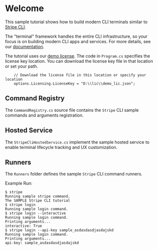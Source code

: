 # Welcome
This sample tutorial shows how to build modern CLI terminals similar to [Stripe CLI](https://stripe.com/docs/stripe-cli).

The "terminal" framework handles the entire CLI infrastructure,  so your focus is on building modern CLI apps and services. For more details, see our [documentation](https://docs.perpetualintelligence.com/articles/picli/intro.html).

The tutorial uses our [demo license](https://docs.perpetualintelligence.com/articles/onedemo/intro.html).
The code in `Program.cs` specifies the license key location. You can download the license key file in that location or set your path.
```
    // Download the license file in this location or specify your location
    options.Licensing.LicenseKey = "D:\\lic\\demo_lic.json";
```

## Command Registry
The `CommandRegistry.cs` source file contains the `Stripe` CLI sample commands and arguments registration.

## Hosted Service
The `StripeCliHostedService.cs` implement the sample hosted service to enable terminal lifecycle tracking and UX customization.

## Runners
The `Runners` folder defines the sample `Stripe` CLI command runners.

Example Run:
```
$ stripe
Running sample stripe command.
The SAMPLE Stripe CLI tutorial
$ stripe login
Running sample login command.
$ stripe login --interactive
Running sample login command.
Printing arguments...
interactive: True
$ stripe login --api-key sample_asdasdasdjasdajskd
Running sample login command.
Printing arguments...
api-key: sample_asdasdasdjasdajskd
```
